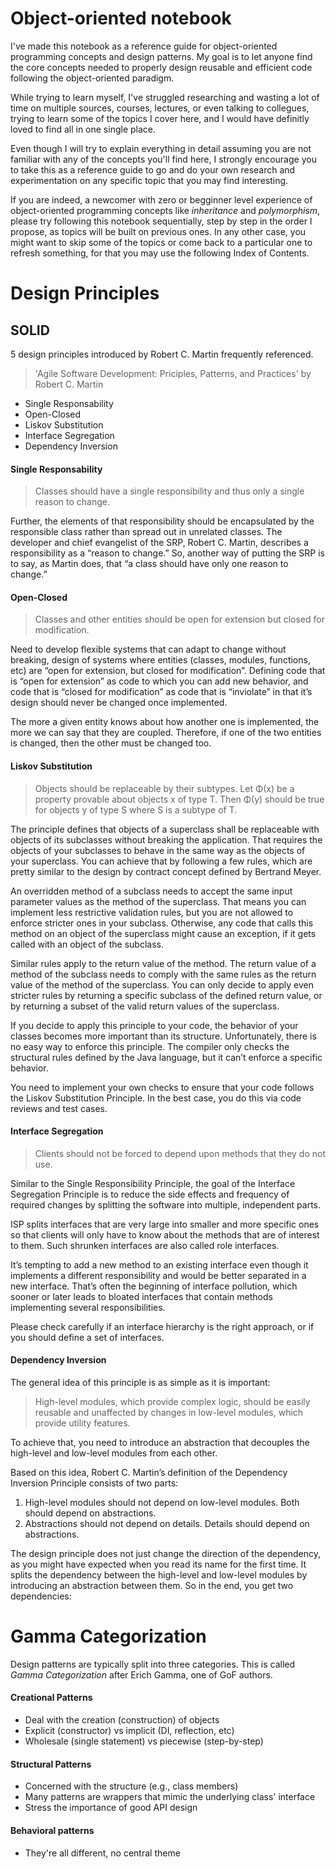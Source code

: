 # Object-oriented notebook

I've made this notebook as a reference guide for object-oriented programming concepts and design patterns.
My goal is to let anyone find the core concepts needed to properly design reusable and efficient code following the object-oriented paradigm.

While trying to learn myself, I've struggled researching and wasting a lot of time on multiple sources, courses, lectures, or even talking to collegues, 
trying to learn some of the topics I cover here, and I would have definitly loved to find all in one single place.

Even though I will try to explain everything in detail assuming you are not familiar with any of the concepts you'll find here, I strongly
encourage you to take this as a reference guide to go and do your own research and experimentation on any specific topic that you may find interesting.

If you are indeed, a newcomer with zero or begginner level experience of object-oriented programming concepts like _inheritance_ and _polymorphism_, 
please try following this notebook sequentially, step by step in the order I propose, as topics will be built on previous ones.
In any other case, you might want to skip some of the topics or come back to a particular one to refresh something, for that you may use the following
Index of Contents.
# Design Principles
 ## SOLID

5 design principles introduced by Robert C. Martin frequently referenced.

> 'Agile Software Development: Priciples, Patterns, and Practices' by Robert C. Martin

* Single Responsability
* Open-Closed
* Liskov Substitution
* Interface Segregation
* Dependency Inversion

 #### Single Responsability

> Classes should have a single responsibility and thus only a single reason to change.

Further, the elements of that responsibility should be encapsulated by the responsible class rather than spread out in unrelated classes. The developer and chief evangelist of the SRP, Robert C. Martin, describes a responsibility as a “reason to change.” So, another way of putting the SRP is to say, as Martin does, that “a class should have only one reason to change.”

 #### Open-Closed

> Classes and other entities should be open for extension but closed for modification.

Need to develop flexible systems that can adapt to change without breaking, design of systems where entities (classes, modules, functions, etc) are “open for extension, but closed for modification”. Defining code that is “open for extension” as code to which you can add new behavior, and code that is “closed for modification” as code that is “inviolate” in that it’s design should never be changed once implemented.

The more a given entity knows about how another one is implemented, the more we can say that they are coupled. Therefore, if one of the two entities is changed, then the other must be changed too.

 #### Liskov Substitution

> Objects should be replaceable by their subtypes. Let Φ(x) be a property provable about objects x of type T. Then Φ(y) should be true for objects y of type S where S is a subtype of T. 

The principle defines that objects of a superclass shall be replaceable with objects of its subclasses without breaking the application. That requires the objects of your subclasses to behave in the same way as the objects of your superclass. You can achieve that by following a few rules, which are pretty similar to the design by contract concept defined by Bertrand Meyer.

An overridden method of a subclass needs to accept the same input parameter values as the method of the superclass. That means you can implement less restrictive validation rules, but you are not allowed to enforce stricter ones in your subclass. Otherwise, any code that calls this method on an object of the superclass might cause an exception, if it gets called with an object of the subclass.

Similar rules apply to the return value of the method. The return value of a method of the subclass needs to comply with the same rules as the return value of the method of the superclass. You can only decide to apply even stricter rules by returning a specific subclass of the defined return value, or by returning a subset of the valid return values of the superclass.

If you decide to apply this principle to your code, the behavior of your classes becomes more important than its structure. Unfortunately, there is no easy way to enforce this principle. The compiler only checks the structural rules defined by the Java language, but it can’t enforce a specific behavior.

You need to implement your own checks to ensure that your code follows the Liskov Substitution Principle. In the best case, you do this via code reviews and test cases.

 #### Interface Segregation

> Clients should not be forced to depend upon methods that they do not use.

Similar to the Single Responsibility Principle, the goal of the Interface Segregation Principle is to reduce the side effects and frequency of required changes by splitting the software into multiple, independent parts.

ISP splits interfaces that are very large into smaller and more specific ones so that clients will only have to know about the methods that are of interest to them. Such shrunken interfaces are also called role interfaces.

It’s tempting to add a new method to an existing interface even though it implements a different responsibility and would be better separated in a new interface. That’s often the beginning of interface pollution, which sooner or later leads to bloated interfaces that contain methods implementing several responsibilities.

Please check carefully if an interface hierarchy is the right approach, or if you should define a set of interfaces.

 #### Dependency Inversion

The general idea of this principle is as simple as it is important: 

> High-level modules, which provide complex logic, should be easily reusable and unaffected by changes in low-level modules, which provide utility features.

To achieve that, you need to introduce an abstraction that decouples the high-level and low-level modules from each other.

Based on this idea, Robert C. Martin’s definition of the Dependency Inversion Principle consists of two parts:

1. High-level modules should not depend on low-level modules. Both should depend on abstractions.
2. Abstractions should not depend on details. Details should depend on abstractions.

The design principle does not just change the direction of the dependency, as you might have expected when you read its name for the first time. It splits the dependency between the high-level and low-level modules by introducing an abstraction between them. So in the end, you get two dependencies:
# Gamma Categorization
Design patterns are typically split into three categories. This is called _Gamma Categorization_ after Erich Gamma,
one of GoF authors. 

 #### Creational Patterns

* Deal with the creation (construction) of objects
* Explicit (constructor) vs implicit (DI, reflection, etc)
* Wholesale (single statement) vs piecewise (step-by-step)

 #### Structural Patterns

* Concerned with the structure (e.g., class members)
* Many patterns are wrappers that mimic the underlying class' interface
* Stress the importance of good API design

 #### Behavioral patterns

* They're all different, no central theme
